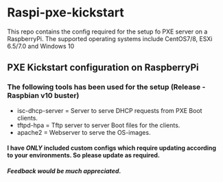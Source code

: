 # Raspi-pxe-kickstart
This repo contains the config required for the setup fo PXE server on a RaspberryPi. The supported operating systems include CentOS7/8, ESXi 6.5/7.0 and Windows 10

## PXE Kickstart configuration on RaspberryPi

### The following tools has been used for the setup (Release - Raspbian v10 buster)

- isc-dhcp-server = Server to serve DHCP requests from PXE Boot clients.
- tftpd-hpa = Tftp server to server Boot files for the clients.
- apache2 = Webserver to serve the OS-images.

#### I have ***ONLY*** included custom configs which require updating according to your environments. So please update as required.

##### Feedback would be much appreciated.
